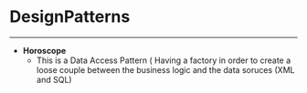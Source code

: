 # DesignPatterns

----------

- **Horoscope**
  * This is a Data Access Pattern ( Having a factory in order to create a loose couple between the business logic and the data soruces (XML and SQL)
 
